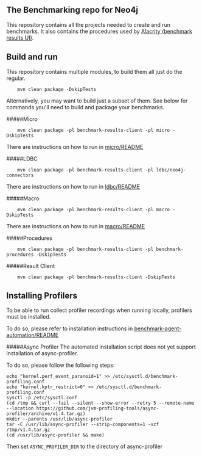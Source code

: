 ## The Benchmarking repo for Neo4j

This repository contains all the projects needed to create and run benchmarks.
It also contains the procedures used by [Alacrity (benchmark results UI)](http://alacrity.neohq.net).

Build and run
-----

This repository contains multiple modules, to build them all just do the regular.

        mvn clean package -DskipTests

Alternatively, you may want to build just a subset of them.
See below for commands you'll need to build and package your benchmarks.

#####Micro

        mvn clean package -pl benchmark-results-client -pl micro -DskipTests

There are instructions on how to run in [micro/README](micro/README.md)

#####LDBC

        mvn clean package -pl benchmark-results-client -pl ldbc/neo4j-connectors
        
There are instructions on how to run in [ldbc/README](ldbc/README.md)

#####Macro

        mvn clean package -pl benchmark-results-client -pl macro -DskipTests
        
There are instructions on how to run in [macro/README](macro/README.md)

#####Procedures 

        mvn clean package -pl benchmark-results-client -pl benchmark-procedures -DskipTests      

#####Result Client

        mvn clean package -pl benchmark-results-client -DskipTests
        
Installing Profilers
--------------
To be able to run collect profiler recordings when running locally, profilers must be installed.

To do so, please refer to installation instructions in [benchmark-agent-automation/README](benchmark-agent-automation/README.md)

#####Async Profiler
The automated installation script does not yet support installation of async-profiler.

To do so, please follow the following steps:
```
echo "kernel.perf_event_paranoid=1" >> /etc/sysctl.d/benchmark-profiling.conf
echo "kernel.kptr_restrict=0" >> /etc/sysctl.d/benchmark-profiling.conf
sysctl -p /etc/sysctl.conf
(cd /tmp && curl --fail --silent --show-error --retry 5 --remote-name --location https://github.com/jvm-profiling-tools/async-profiler/archive/v1.4.tar.gz)
mkdir --parents /usr/lib/async-profiler
tar -C /usr/lib/async-profiler --strip-components=1 -xzf /tmp/v1.4.tar.gz
(cd /usr/lib/async-profiler && make)
```
Then set `ASYNC_PROFILER_DIR` to the directory of async-profiler
